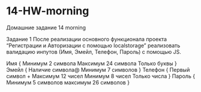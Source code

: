 # 14-HW-morning
Домашние задание 14 morning

Задание 1
После реализации основного функционала проекта “Регистрации и Авторизации с помощью localstorage” реализовать валидацию инпутов (Имя, Эмейл, Телефон, Пароль) с помощью JS.

Имя {
Минимум 2 символа
Максимум 24 символа
Только буквы
}
Эмейл {
Наличие символа@
Минимум 7 символов 
}
Телефон {
Первый символ +
Максимум 12 чисел
Минимум 8 чисел
Только числа
}
Пароль {
Минимум 5 символов
максимум 26 символов
}
